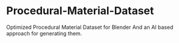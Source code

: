 # Procedural-Material-Dataset
Optimized Procedural Material Dataset for Blender And an AI based approach for generating them.
